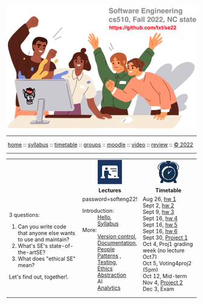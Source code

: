 <a name=top>
<a href="/README.md#top"><img  width=700 src="/etc/img/banner.png"></a>
<hr>
<p>
&nbsp;<a href="/README.md#top">home</a> ::
<a href="/docs/syllabus.md#top">syllabus</a> ::
<a href="/docs/syllabus.md#timetable">timetable</a> ::
<a href="https://docs.google.com/spreadsheets/d/1KKskduN7m1R3WYhQTLyWJgxkAvrp2UV-LEu5JWN26xo/edit#gid=0">groups</a> ::
<a href="https://moodle-courses2223.wolfware.ncsu.edu/course/view.php?id=1771">moodle</a> ::
<a href="https://ncsu.hosted.panopto.com/Panopto/Pages/Sessions/List.aspx#folderID=%22389b8ebf-2f29-4c15-8231-aee9000e3f05%22">video</a> ::
<a href="/docs/review.md">review</a> ::
<a href="/LICENSE.md#top">&copy; 2022</a>
<br>
<hr>


<table width="100%" border=0 align=center>
<tr>
<td width=300></td>
<td align=center xwidth=150><img src="/etc/img/lectures.gif"></td>
<td align=center width=200><img width=64 src="/etc/img/time.png"></td>
</tr>
<tr>
<td></td>
<td align=center><b>Lectures</b></td>
<td align=center><b>Timetable</b> </td>
</tr>
<tr>
<td>

3 questions:

<ol>
<li>Can you write code that anyone  else  wants to  use and maintain?</li>
<li>What's  SE's state-of-the-artSE?</li>
<li>What does "ethical SE" mean?</li>
</ol>
<p>Let's find out, together!.


</td>
<td valign=top  xwidth="100px">
password=softeng22!<br>
<!-- -------------------------------- -->
<dl>
 <dt>
    Introduction:
  </dt>
  <dd>
    <a href="/docs/hello.md">Hello</a>, <br>
    <a href="/docs/syllabus.md">Syllabus</a>
  </dd>
  <dt>
    More:
  </dt>
  <dd>
     <a href="/docs/goodrepo.md">Version control</a>,<br>
        <a href="/docs/doc.md">Documentation</a>, <br> 
      <a href="/docs/people1.md">People</a><br>
       <a href="/docs/patterns.md">Patterns</a> , <br>
    <a href="/docs/testing.md">Testing</a>, <br>     
      <a href="/docs/ethics.md">Ethics</a></br>
      <a href="/docs/abstract.md">Abstraction</a><br>
      AI<br>
    <a href="/docs/analytics.md">Analytics</a></br>
  </dd>

</dl>

<!-- -------------------------------- -->

<td valign=top>
Aug 26, <a href="/docs/hw1.md">hw 1</a><br>
Sept 2, <a href="/docs/hw2.md">hw 2</a><br>
Sept 9, <a href="/docs/hw3.md">hw 3</a><br>
Sept 16, <a href="/docs/hw4.md">hw 4</a><br>
Sept 16, <a href="/docs/hw5.md">hw 5</a><br>
Sept 16, <a href="/docs/hw6.md">hw 6</a><br>
Sept 30, <a href="/docs/proj1.md">Project 1</a><br>
    Oct 4,  Proj1 grading week (no lecture Oct7)<br>
    Oct 5,  Voting4proj2 (5pm)<br>
Oct 12, Mid-term<br>
Nov 4, <a href="/docs/proj2.md">Project 2</a><br>
Dec 3, Exam
</td>
</tr>

</table>

